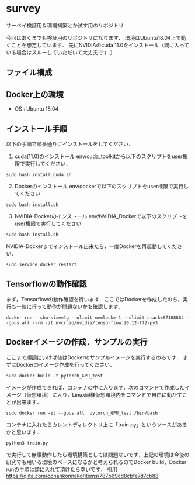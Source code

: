 # survey
サーベイ検証用＆環境構築とか試す用のリポジトリ

今回はあくまでも検証用のリポジトリになります．
環境はUbuntu18.04上で動くことを想定しています．
先にNVIDIAのcuda 11.0をインストール（既に入っている場合はスルーしていただいて大丈夫です．）

## ファイル構成

## Docker上の環境
- OS : Ubuntu 18.04

## インストール手順
以下の手順で順番通りにインストールをしてください．
1. cuda(11.0)のインストール
env/cuda_toolkitから以下のスクリプトをuser権限で実行してください．
```
sudo bash install_cuda.sh
```

2. Dockerのインストール
env/dockerで以下のスクリプトをuser権限で実行してください
```
sudo bash install.sh
```
3. NVIDIA-Dockerのインストール
env/NVIDIA_Dockerで以下のスクリプトをuser権限で実行してください
```
sudo bash install.sh
```

NVIDIA-Dockerまでインストール出来たら，一度Dockerを再起動してください．

```
sudo service docker restart
```

## Tensorflowの動作確認
まず，Tensorflowの動作確認を行います．ここではDockerを作成したのち，実行も一気に行って動作が問題ないかを確認します．
```
docker run --shm-size=1g --ulimit memlock=-1 --ulimit stack=67108864 --gpus all --rm -it nvcr.io/nvidia/tensorflow:20.12-tf2-py3
```

## Dockerイメージの作成．サンプルの実行
ここまで順調にいけば後はDockerのサンプルイメージを実行するのみです．
まずはDockerのイメージ作成を行ってください．

```
sudo docker build -t pytorch_GPU_test
```

イメージが作成できれば，コンテナの中に入ります．次のコマンドで作成したイメージ（仮想環境）に入り，Linux同様仮想環境内をコマンドで自由に動かすことが出来ます．
```
sudo docker run -it --gpus all  pytorch_GPU_test /bin/bash
```

コンテナに入れたらカレントディレクトリ上に「train.py」というソースがあるかと思います．

```
python3 train.py
```
で実行して無事動作したら環境構築としては問題ないです．上記の環境は今後の研究でも用いる環境のベースになるかと考えられるのでDocker build，Docker runの手順は頭に入れて頂けたら幸いです．
引用 https://qiita.com/conankonnako/items/787b69cd8cbfe7d7cb88
